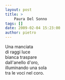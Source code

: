 ```yaml
---
layout: post
title: >
    Paura Del Sonno
tags: []
date: 2009-02-04 15:23:00
author: pietro
---
```

Una manciata<br/>di raggi luce<br/>bianca traspare<br/>dall'anello d'oro,<br/>illuminando una sola<br/>tra le voci nel coro.
